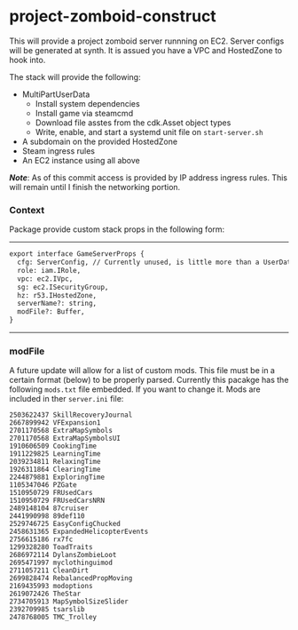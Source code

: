 
project-zomboid-construct
=========================

This will provide a project zomboid server runnning on EC2. Server configs will be generated at synth. It is assued you have a VPC and HostedZone to hook into.

The stack will provide the following:

* MultiPartUserData
  * Install system dependencies
  * Install game via steamcmd
  * Download file asstes from the cdk.Asset object types
  * Write, enable, and start a systemd unit file on `start-server.sh`
* A subdomain on the provided HostedZone
* Steam ingress rules
* An EC2 instance using all above

***Note***: As of this commit access is provided by IP address ingress rules. This will remain until I finish the networking portion.

### Context

Package provide custom stack props in the following form:

---
```markdown
export interface GameServerProps {
  cfg: ServerConfig, // Currently unused, is little more than a UserData shim
  role: iam.IRole,
  vpc: ec2.IVpc,
  sg: ec2.ISecurityGroup,
  hz: r53.IHostedZone,
  serverName?: string,
  modFile?: Buffer,
}
```
---

### modFile

A future update will allow for a list of custom mods. This file must be in a certain format (below) to be properly parsed. Currently this pacakge has the following `mods.txt` file embedded. If you want to change it. Mods are included in ther `server.ini` file:

```
2503622437 SkillRecoveryJournal
2667899942 VFExpansion1
2701170568 ExtraMapSymbols 
2701170568 ExtraMapSymbolsUI
1910606509 CookingTime
1911229825 LearningTime
2039234811 RelaxingTime
1926311864 ClearingTime
2244879881 ExploringTime
1105347046 PZGate
1510950729 FRUsedCars 
1510950729 FRUsedCarsNRN
2489148104 87cruiser
2441990998 89def110
2529746725 EasyConfigChucked
2458631365 ExpandedHelicopterEvents
2756615186 rx7fc
1299328280 ToadTraits
2686972114 DylansZombieLoot
2695471997 myclothinguimod
2711057211 CleanDirt
2699828474 RebalancedPropMoving
2169435993 modoptions
2619072426 TheStar
2734705913 MapSymbolSizeSlider
2392709985 tsarslib
2478768005 TMC_Trolley

```
